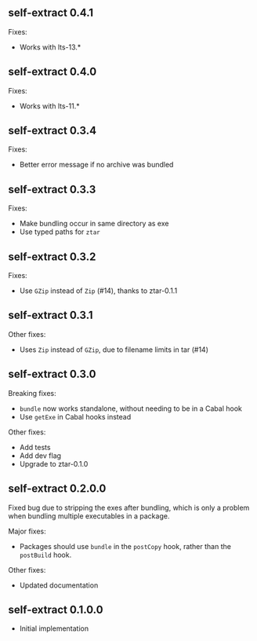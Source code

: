 ## self-extract 0.4.1

Fixes:
* Works with lts-13.*

## self-extract 0.4.0

Fixes:
* Works with lts-11.*

## self-extract 0.3.4

Fixes:
* Better error message if no archive was bundled

## self-extract 0.3.3

Fixes:
* Make bundling occur in same directory as exe
* Use typed paths for `ztar`

## self-extract 0.3.2

Fixes:
* Use `GZip` instead of `Zip` (#14), thanks to ztar-0.1.1

## self-extract 0.3.1

Other fixes:
* Uses `Zip` instead of `GZip`, due to filename limits in tar (#14)

## self-extract 0.3.0

Breaking fixes:
* `bundle` now works standalone, without needing to be in a Cabal hook
* Use `getExe` in Cabal hooks instead

Other fixes:
* Add tests
* Add dev flag
* Upgrade to ztar-0.1.0

## self-extract 0.2.0.0

Fixed bug due to stripping the exes after bundling, which is only a problem when bundling multiple
executables in a package.

Major fixes:
* Packages should use `bundle` in the `postCopy` hook, rather than the `postBuild` hook.

Other fixes:
* Updated documentation

## self-extract 0.1.0.0

* Initial implementation
